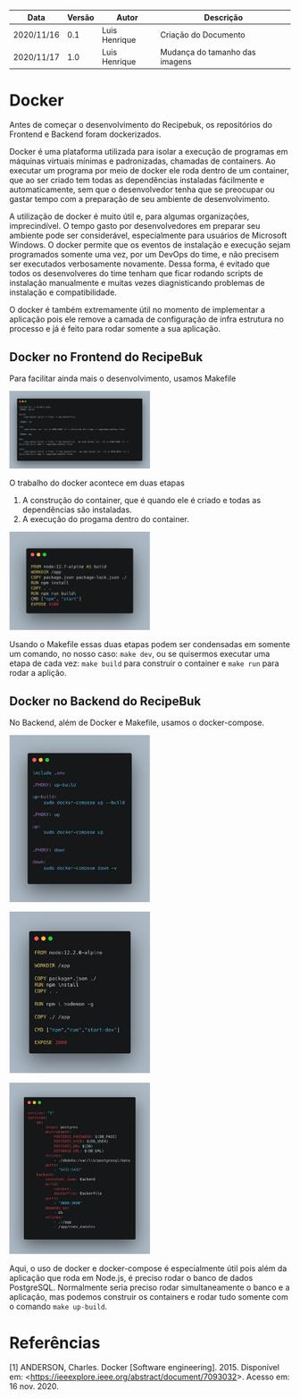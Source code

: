 | Data |Versão| Autor | Descrição |
| ---- | ---- | ----- | --------- |
| 2020/11/16 | 0.1 | Luis Henrique | Criação do Documento |
| 2020/11/17 | 1.0 | Luis Henrique | Mudança do tamanho das imagens |

# Docker

Antes de começar o desenvolvimento do Recipebuk, os repositórios do Frontend e Backend foram dockerizados.

Docker é uma plataforma utilizada para isolar a execução de programas em máquinas virtuais mínimas e padronizadas, chamadas de containers. Ao executar um programa por meio de docker ele roda dentro de um container, que ao ser criado tem todas as dependências instaladas fácilmente e automaticamente, sem que o desenvolvedor tenha que se preocupar ou gastar tempo com a preparação de seu ambiente de desenvolvimento.

A utilização de docker é muito útil e, para algumas organizações, imprecindível. O tempo gasto por desenvolvedores em preparar seu ambiente pode ser considerável, especialmente para usuários de Microsoft Windows. O docker permite que os eventos de instalação e execução sejam programados somente uma vez, por um DevOps do time, e não precisem ser executados verbosamente novamente.
Dessa forma, é evitado que todos os desenvolveres do time tenham que ficar rodando scripts de instalação manualmente e muitas vezes diagnisticando problemas de instalação e compatibilidade.

O docker é também  extremamente útil no momento de implementar a aplicação pois ele remove a camada de configuração de infra estrutura no processo e já é feito para rodar somente a sua aplicação.

## Docker no Frontend do RecipeBuk

Para facilitar ainda mais o desenvolvimento, usamos Makefile

<img width="50%"  src="../assets/06-padroes-de-arquitetura/reutilizacao-de-software/makefile-front.png"></img>

O trabalho do docker acontece em duas etapas
1. A construção do container, que é quando ele é criado e todas as dependências são instaladas.
2. A execução do progama dentro do container.

<img width="50%"  src="../assets/06-padroes-de-arquitetura/reutilizacao-de-software/dockerfile-front.png"></img>

Usando o Makefile essas duas etapas podem ser condensadas em somente um comando, no nosso caso: `make dev`, ou se quisermos executar uma etapa de cada vez: `make build` para construir o container e `make run` para rodar a aplição.

## Docker no Backend do RecipeBuk

No Backend, além de Docker e Makefile, usamos o docker-compose.

<img width="50%"  src="../assets/06-padroes-de-arquitetura/reutilizacao-de-software/makefile-back.png"></img>

<img width="50%"  src="../assets/06-padroes-de-arquitetura/reutilizacao-de-software/dockerfile-back.png"></img>

<img width="50%"  src="../assets/06-padroes-de-arquitetura/reutilizacao-de-software/docker-compose.png"></img>

Aqui, o uso de docker e docker-compose é especialmente útil pois além da aplicação que roda em Node.js, é preciso rodar o banco de dados PostgreSQL. Normalmente seria preciso rodar simultaneamente o banco e a aplicação, mas podemos construir os containers e rodar tudo somente com o comando `make up-build`.

# Referências

[1]  ANDERSON, Charles. Docker [Software engineering]. 2015. Disponível em: <<https://ieeexplore.ieee.org/abstract/document/7093032>>. Acesso em: 16 nov. 2020.